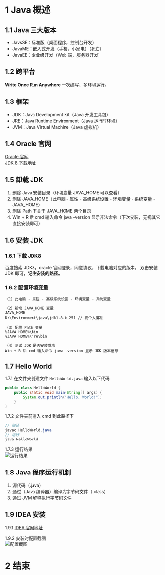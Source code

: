# 1 Java 概述

## 1.1 Java 三大版本
- JavsSE：标准版（桌面程序，控制台开发）
- JavaME：嵌入式开发（手机，小家电）（死亡）
- JavaEE：企业级开发（Web 端，服务器开发）


## 1.2 跨平台
**Write Once Run Anywhere** 一次编写，多环境运行。


## 1.3 框架
* JDK：Java Development Kit（Java 开发工具包）
* JRE：Java Runtime Environment（Java 运行时环境）
* JVM：Java Virtual Machine（Java 虚拟机）


## 1.4 Oracle 官网
[Oracle 官网](https://www.oracle.com)  
[JDK 8 下载地址](https://www.oracle.com/java/technologies/downloads)


## 1.5 卸载 JDK
1. 删除 Java 安装目录（环境变量 JAVA_HOME 可以查看）
2. 删除 JAVA_HOME（此电脑 - 属性 - 高级系统设置 - 环境变量 - 系统变量 - JAVA_HOME）
3. 删除 Path 下关于 JAVA_HOME 两个目录
4. Win + R 后 cmd 输入命令 java -version 显示非法命令（下次安装，无视其它直接安装即可）


## 1.6 安装 JDK

### 1.6.1 下载 JDK8
百度搜索 JDK8，oracle 官网登录，同意协议，下载电脑对应的版本。
双击安装 JDK 即可，**记住安装的路径。**


### 1.6.2 配置环境变量
```text
（1）此电脑 - 属性 - 高级系统设置 - 环境变量 - 系统变量

（2）新增 JAVA_HOME 变量
JAVA_HOME
D:\Environment\java\jdk1.8.0_251 // 视个人情况

（3）配置 Path 变量
%JAVA_HOME%\bin
%JAVA_HOME%\jre\bin

（4）测试 JDK 是否安装成功
Win + R 后 cmd 输入命令 java -version 显示 JDK 版本信息
```

## 1.7 Hello World

1.7.1 在文件夹创建文件 `HelloWorld.java` 输入以下代码
```java
public class HelloWorld {
    public static void main(String[] args) {
        System.out.println("Hello, World!");
    }
}
```

1.7.2 文件夹前输入 cmd 到此路径下
```java
// 编译
javac HelloWorld.java
// 运行
java HelloWorld
```

1.7.3 运行结果  
![运行结果](http://image.mktongxue.com/202205/003.png)


## 1.8 Java 程序运行机制
1. 源代码（.java）
2. 通过（Java 编译器）编译为字节码文件（.class）
3. 通过 JVM 解释执行字节码文件


## 1.9 IDEA 安装
1.9.1 [IDEA 官网地址](https://www.jetbrains.com)

1.9.2 安装时配置截图  
![配置截图](http://image.mktongxue.com/202205/005.png)

# 2 结束
